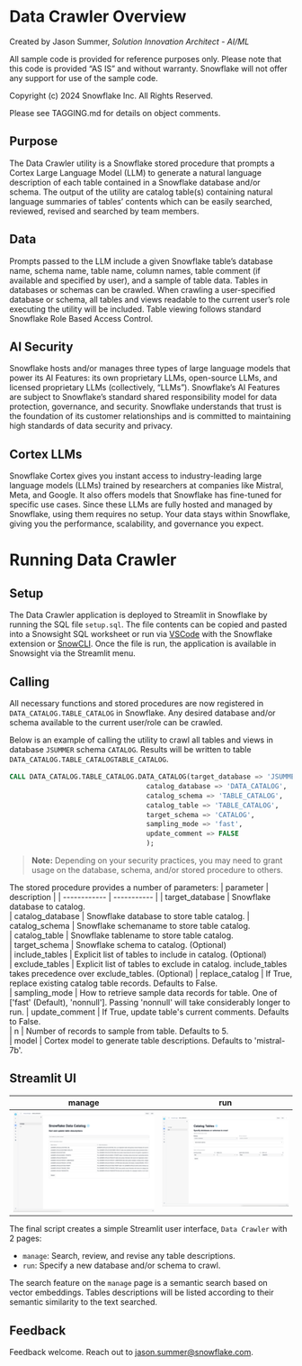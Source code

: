 # Data Crawler Overview
Created by Jason Summer, *Solution Innovation Architect - AI/ML*

All sample code is provided for reference purposes only. Please note that this code is provided “AS IS” and without warranty.  Snowflake will not offer any support for use of the sample code.

Copyright (c) 2024 Snowflake Inc. All Rights Reserved.

Please see TAGGING.md for details on object comments.

## Purpose
The Data Crawler utility is a Snowflake stored procedure that prompts a Cortex Large Language Model (LLM) to generate a natural language description of each table contained in a Snowflake database and/or schema. The output of the utility are catalog table(s) containing natural language summaries of tables’ contents which can be easily searched, reviewed, revised and searched by team members.

## Data
Prompts passed to the LLM include a given Snowflake table’s database name, schema name, table name, column names, table comment (if available and specified by user), and a sample of table data. Tables in databases or schemas can be crawled. When crawling a user-specified database or schema, all tables and views readable to the current user’s role executing the utility will be included. Table viewing follows standard Snowflake Role Based Access Control.

## AI Security
Snowflake hosts and/or manages three types of large language models that power its AI Features: its own proprietary LLMs, open-source LLMs, and licensed proprietary LLMs (collectively, “LLMs”). Snowflake’s AI Features are subject to Snowflake’s standard shared responsibility model for data protection, governance, and security. Snowflake understands that trust is the foundation of its customer relationships and is committed to maintaining high standards of data security and privacy.

## Cortex LLMs
Snowflake Cortex gives you instant access to industry-leading large language models (LLMs) trained by researchers at companies like Mistral, Meta, and Google. It also offers models that Snowflake has fine-tuned for specific use cases. Since these LLMs are fully hosted and managed by Snowflake, using them requires no setup. Your data stays within Snowflake, giving you the performance, scalability, and governance you expect.

# Running Data Crawler

## Setup
The Data Crawler application is deployed to Streamlit in Snowflake by running the SQL file `setup.sql`. The file contents can be copied and pasted into a Snowsight SQL worksheet or run via [VSCode](https://docs.snowflake.com/en/user-guide/vscode-ext) with the Snowflake extension or [SnowCLI](https://docs.snowflake.com/en/developer-guide/snowflake-cli-v2/index). Once the file is run, the application is available in Snowsight via the Streamlit menu.


## Calling
All necessary functions and stored procedures are now registered in `DATA_CATALOG.TABLE_CATALOG` in Snowflake.
Any desired database and/or schema available to the current user/role can be crawled. 

Below is an example of calling the utility to crawl all tables and views in database `JSUMMER` schema `CATALOG`. Results will be written to table `DATA_CATALOG.TABLE_CATALOGTABLE_CATALOG`.
```sql
CALL DATA_CATALOG.TABLE_CATALOG.DATA_CATALOG(target_database => 'JSUMMER',
                                  catalog_database => 'DATA_CATALOG',
                                  catalog_schema => 'TABLE_CATALOG',
                                  catalog_table => 'TABLE_CATALOG',
                                  target_schema => 'CATALOG',
                                  sampling_mode => 'fast', 
                                  update_comment => FALSE
                                  );
```

> **Note:** Depending on your security practices, you may need to grant usage on the database, schema, and/or stored procedure to others.

The stored procedure provides a number of parameters:
| parameter        | description |
| ------------     | ----------- |
| target_database  | Snowflake database to catalog.    
| catalog_database | Snowflake database to store table catalog.
| catalog_schema   | Snowflake schemaname to store table catalog.    
| catalog_table  | Snowflake tablename to store table catalog.     
| target_schema | Snowflake schema to catalog. (Optional)    
| include_tables   | Explicit list of tables to include in catalog. (Optional)     
| exclude_tables  | Explicit list of tables to exclude in catalog. include_tables takes precedence over exclude_tables. (Optional)
| replace_catalog | If True, replace existing catalog table records. Defaults to False.   
| sampling_mode   | How to retrieve sample data records for table. One of ['fast' (Default), 'nonnull']. Passing 'nonnull' will take considerably longer to run.
| update_comment  | If True, update table's current comments. Defaults to False.    
| n | Number of records to sample from table. Defaults to 5.    
| model   | Cortex model to generate table descriptions. Defaults to 'mistral-7b'.    
 
## Streamlit UI
manage                |  run
:--------------------:|:-------------------------:
![](images/manage.png)|![](images/run.png)

The final script creates a simple Streamlit user interface, `Data Crawler` with 2 pages:
- `manage`: Search, review, and revise any table descriptions. 
- `run`: Specify a new database and/or schema to crawl. 

The search feature on the `manage` page is a semantic search based on vector embeddings. Tables descriptions will be listed according to their semantic similarity to the text searched.

## Feedback
Feedback welcome. Reach out to jason.summer@snowflake.com.